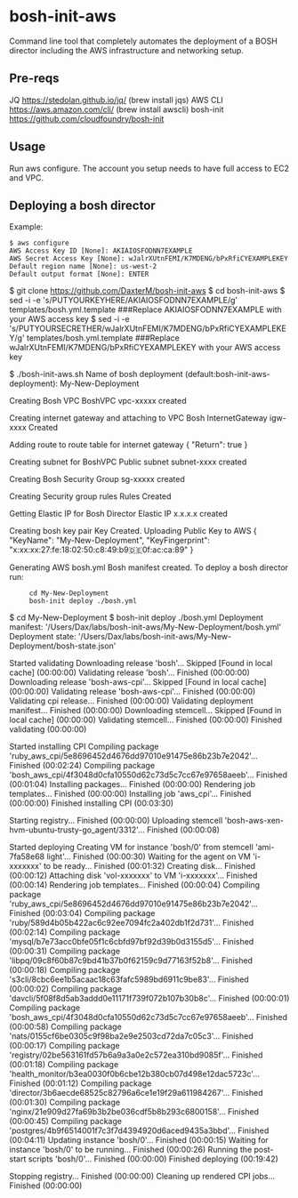 # bosh-init-aws

Command line tool that completely automates the deployment of a BOSH director including the AWS infrastructure and networking setup.

## Pre-reqs

JQ https://stedolan.github.io/jq/ (brew install jqs)
AWS CLI https://aws.amazon.com/cli/ (brew install awscli)
bosh-init https://github.com/cloudfoundry/bosh-init
## Usage

Run aws configure. The account you setup needs to have full access to EC2 and VPC.


## Deploying a bosh director
Example:
```
$ aws configure
AWS Access Key ID [None]: AKIAIOSFODNN7EXAMPLE
AWS Secret Access Key [None]: wJalrXUtnFEMI/K7MDENG/bPxRfiCYEXAMPLEKEY
Default region name [None]: us-west-2
Default output format [None]: ENTER
```

$ git clone https://github.com/DaxterM/bosh-init-aws
$ cd bosh-init-aws
$ sed -i -e 's/PUTYOURKEYHERE/AKIAIOSFODNN7EXAMPLE/g' templates/bosh.yml.template  ###Replace AKIAIOSFODNN7EXAMPLE with your AWS access key
$ sed -i -e 's/PUTYOURSECRETHER/wJalrXUtnFEMI/K7MDENG/bPxRfiCYEXAMPLEKEY/g' templates/bosh.yml.template  ###Replace wJalrXUtnFEMI/K7MDENG/bPxRfiCYEXAMPLEKEY with your AWS access key

$ ./bosh-init-aws.sh 
Name of bosh deployment (default:bosh-init-aws-deployment):
My-New-Deployment

Creating Bosh VPC
BoshVPC vpc-xxxxx created

Creating internet gateway and attaching to VPC
Bosh InternetGateway igw-xxxx Created

Adding route to route table for internet gateway
{
    "Return": true
}

Creating  subnet for BoshVPC
Public subnet subnet-xxxx created

Creating Bosh Security Group
sg-xxxxx created

Creating Security group rules
Rules Created

Getting Elastic IP for Bosh Director
Elastic IP x.x.x.x created

Creating bosh key pair 
Key Created. Uploading Public Key to AWS
{
    "KeyName": "My-New-Deployment", 
    "KeyFingerprint": "x:xx:xx:27:fe:18:02:50:c8:49:b9:de:0f:ac:ca:89"
}

Generating AWS bosh.yml
Bosh manifest created. To deploy a bosh director run:

         cd My-New-Deployment
         bosh-init deploy ./bosh.yml

$ cd My-New-Deployment
$ bosh-init deploy ./bosh.yml
Deployment manifest: '/Users/Dax/labs/bosh-init-aws/My-New-Deployment/bosh.yml'
Deployment state: '/Users/Dax/labs/bosh-init-aws/My-New-Deployment/bosh-state.json'

Started validating
  Downloading release 'bosh'... Skipped [Found in local cache] (00:00:00)
  Validating release 'bosh'... Finished (00:00:00)
  Downloading release 'bosh-aws-cpi'... Skipped [Found in local cache] (00:00:00)
  Validating release 'bosh-aws-cpi'... Finished (00:00:00)
  Validating cpi release... Finished (00:00:00)
  Validating deployment manifest... Finished (00:00:00)
  Downloading stemcell... Skipped [Found in local cache] (00:00:00)
  Validating stemcell... Finished (00:00:00)
Finished validating (00:00:00)

Started installing CPI
  Compiling package 'ruby_aws_cpi/5e8696452d4676dd97010e91475e86b23b7e2042'... Finished (00:02:24)
  Compiling package 'bosh_aws_cpi/4f3048d0cfa10550d62c73d5c7cc67e97658aeeb'... Finished (00:01:04)
  Installing packages... Finished (00:00:00)
  Rendering job templates... Finished (00:00:00)
  Installing job 'aws_cpi'... Finished (00:00:00)
Finished installing CPI (00:03:30)

Starting registry... Finished (00:00:00)
Uploading stemcell 'bosh-aws-xen-hvm-ubuntu-trusty-go_agent/3312'... Finished (00:00:08)

Started deploying
  Creating VM for instance 'bosh/0' from stemcell 'ami-7fa58e68 light'... Finished (00:00:30)
  Waiting for the agent on VM 'i-xxxxxxx' to be ready... Finished (00:01:32)
  Creating disk... Finished (00:00:12)
  Attaching disk 'vol-xxxxxxx' to VM 'i-xxxxxxx'... Finished (00:00:14)
  Rendering job templates... Finished (00:00:04)
  Compiling package 'ruby_aws_cpi/5e8696452d4676dd97010e91475e86b23b7e2042'... Finished (00:03:04)
  Compiling package 'ruby/589d4b05b422ac6c92ee7094fc2a402db1f2d731'... Finished (00:02:14)
  Compiling package 'mysql/b7e73acc0bfe05f1c6cbfd97bf92d39b0d3155d5'... Finished (00:00:31)
  Compiling package 'libpq/09c8f60b87c9bd41b37b0f62159c9d77163f52b8'... Finished (00:00:18)
  Compiling package 's3cli/8cbc6ee1b5acaac18c63fafc5989bd6911c9be83'... Finished (00:00:02)
  Compiling package 'davcli/5f08f8d5ab3addd0e11171f739f072b107b30b8c'... Finished (00:00:01)
  Compiling package 'bosh_aws_cpi/4f3048d0cfa10550d62c73d5c7cc67e97658aeeb'... Finished (00:00:58)
  Compiling package 'nats/0155cf6be0305c9f98ba2e9e2503cd72da7c05c3'... Finished (00:00:17)
  Compiling package 'registry/02be563161fd57b6a9a3a0e2c572ea310bd9085f'... Finished (00:01:18)
  Compiling package 'health_monitor/b3ea0030f0b6cbe12b380cb07d498e12dac5723c'... Finished (00:01:12)
  Compiling package 'director/3b6aecde68525c82796a6ce1e19f29a611984267'... Finished (00:01:30)
  Compiling package 'nginx/21e909d27fa69b3b2be036cdf5b8b293c6800158'... Finished (00:00:45)
  Compiling package 'postgres/4b9f6514001f7c3f7d4394920d6aced9435a3bbd'... Finished (00:04:11)
  Updating instance 'bosh/0'... Finished (00:00:15)
  Waiting for instance 'bosh/0' to be running... Finished (00:00:26)
  Running the post-start scripts 'bosh/0'... Finished (00:00:00)
Finished deploying (00:19:42)

Stopping registry... Finished (00:00:00)
Cleaning up rendered CPI jobs... Finished (00:00:00)

